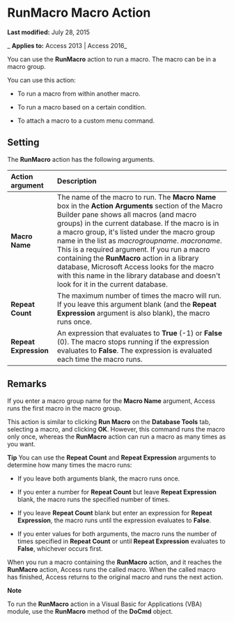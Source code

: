
# RunMacro Macro Action

 **Last modified:** July 28, 2015

 _ **Applies to:** Access 2013 | Access 2016_

You can use the  **RunMacro** action to run a macro. The macro can be in a macro group.

You can use this action:

- To run a macro from within another macro.
    
- To run a macro based on a certain condition.
    
- To attach a macro to a custom menu command.
    

## Setting

The  **RunMacro** action has the following arguments.



|**Action argument**|**Description**|
|:-----|:-----|
|**Macro Name**|The name of the macro to run. The  **Macro Name** box in the **Action Arguments** section of the Macro Builder pane shows all macros (and macro groups) in the current database. If the macro is in a macro group, it's listed under the macro group name in the list as _macrogroupname_. _macroname_. This is a required argument. If you run a macro containing the **RunMacro** action in a library database, Microsoft Access looks for the macro with this name in the library database and doesn't look for it in the current database.|
|**Repeat Count**|The maximum number of times the macro will run. If you leave this argument blank (and the  **Repeat Expression** argument is also blank), the macro runs once.|
|**Repeat Expression**|An expression that evaluates to  **True** (-1) or **False** (0). The macro stops running if the expression evaluates to **False**. The expression is evaluated each time the macro runs.|

## Remarks

If you enter a macro group name for the  **Macro Name** argument, Access runs the first macro in the macro group.

This action is similar to clicking  **Run Macro** on the **Database Tools** tab, selecting a macro, and clicking **OK**. However, this command runs the macro only once, whereas the  **RunMacro** action can run a macro as many times as you want.


 **Tip**  You can use the  **Repeat Count** and **Repeat Expression** arguments to determine how many times the macro runs:


- If you leave both arguments blank, the macro runs once.
    
- If you enter a number for  **Repeat Count** but leave **Repeat Expression** blank, the macro runs the specified number of times.
    
- If you leave  **Repeat Count** blank but enter an expression for **Repeat Expression**, the macro runs until the expression evaluates to **False**.
    
- If you enter values for both arguments, the macro runs the number of times specified in  **Repeat Count** or until **Repeat Expression** evaluates to **False**, whichever occurs first.
    
When you run a macro containing the  **RunMacro** action, and it reaches the **RunMacro** action, Access runs the called macro. When the called macro has finished, Access returns to the original macro and runs the next action.


 **Note**  

To run the  **RunMacro** action in a Visual Basic for Applications (VBA) module, use the **RunMacro** method of the **DoCmd** object.

